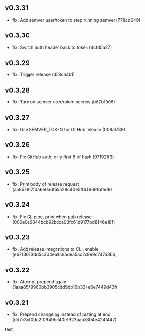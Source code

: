 ## v0.3.31

- fix: Add semver user/token to step running semver (778cd649)

## v0.3.30

- fix: Switch auth header back to token (4cfd5a27)

## v0.3.29

- fix: Trigger release (d58ca4b1)

## v0.3.28

- fix: Turn on semver user/token secrets (b87b1905)

## v0.3.27

- fix: Use SEMVER_TOKEN for GitHub release (008a1738)

## v0.3.26

- fix: Fix GitHub auth, only first 8 of hash (97192ff3)

## v0.3.25

- fix: Print body of release request (aa857917fda6e0a6f5ba28c40e5ff64669fbfed9)

## v0.3.24

- fix: Fix GL pipe, print when pub release (000e0a6844bcb92bdca93fc61d9177bd8146e18f)

## v0.3.23

- fix: Add release integrations to CLI, enable (e67f3673dd5c304ea8c8adea5ac2c9e9c747a36d)

## v0.3.22

- fix: Attempt prepend again (1aaa8579960bb3905ddd9db19b334e6e7449d43f)

## v0.3.21

- fix: Prepend changelog instead of putting at end (dd7c3df0dc2f0949bd40e1923aab8304e424f447)

test
